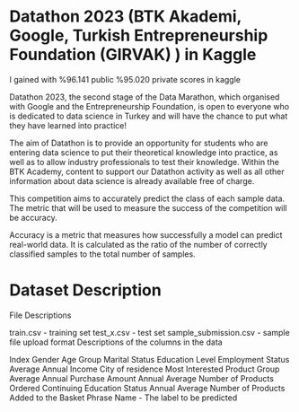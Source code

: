 # Datathon 2023 (BTK Akademi, Google, Turkish Entrepreneurship Foundation (GIRVAK) ) in Kaggle
I gained with %96.141 public %95.020 private scores in kaggle

Datathon 2023, the second stage of the Data Marathon, which organised with Google and the Entrepreneurship Foundation, 
is open to everyone who is dedicated to data science in Turkey and will have the chance to put what they have learned into practice!

The aim of Datathon is to provide an opportunity for students who are entering data science to put their theoretical knowledge into practice, 
as well as to allow industry professionals to test their knowledge. Within the BTK Academy, 
content to support our Datathon activity as well as all other information about data science is already available free of charge.

This competition aims to accurately predict the class of each sample data. The metric that will be used to measure the success of the competition will be accuracy.

Accuracy is a metric that measures how successfully a model can predict real-world data. It is calculated as the ratio of the number of correctly classified samples to the total number of samples.

# Dataset Description
File Descriptions

train.csv - training set
test_x.csv - test set
sample_submission.csv - sample file upload format
Descriptions of the columns in the data

Index
Gender
Age Group
Marital Status
Education Level
Employment Status
Average Annual Income
City of residence
Most Interested Product Group
Average Annual Purchase Amount
Annual Average Number of Products Ordered
Continuing Education Status
Annual Average Number of Products Added to the Basket
Phrase Name - The label to be predicted
